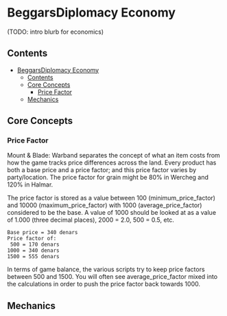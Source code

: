 # BeggarsDiplomacy Economy

(TODO: intro blurb for economics)

## Contents

- [BeggarsDiplomacy Economy](#beggarsdiplomacy-economy)
  - [Contents](#contents)
  - [Core Concepts](#core-concepts)
    - [Price Factor](#price-factor)
  - [Mechanics](#mechanics)

## Core Concepts

### Price Factor

Mount & Blade: Warband separates the concept of what an item costs from how the game tracks price differences across the land.  Every product has both a base price and a price factor; and this price factor varies by party/location.  The price factor for grain might be 80% in Wercheg and 120% in Halmar.  

The price factor is stored as a value between 100 (minimum_price_factor) and 10000 (maximum_price_factor) with 1000 (average_price_factor) considered to be the base.  A value of 1000 should be looked at as a value of 1.000 (three decimal places), 2000 = 2.0, 500 = 0.5, etc.  

    Base price = 340 denars
    Price factor of: 
     500 = 170 denars
    1000 = 340 denars
    1500 = 555 denars

In terms of game balance, the various scripts try to keep price factors between 500 and 1500.  You will often see average_price_factor mixed into the calculations in order to push the price factor back towards 1000.

## Mechanics

